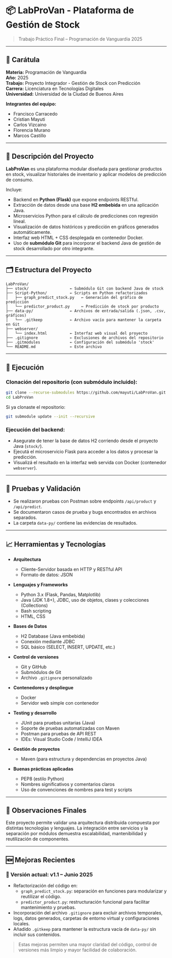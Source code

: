 

# 📦 LabProVan - Plataforma de Gestión de Stock

> Trabajo Práctico Final – Programación de Vanguardia 2025

---

## 🧾 Carátula

**Materia:** Programación de Vanguardia  
**Año:** 2025  
**Trabajo:** Proyecto Integrador - Gestión de Stock con Predicción  
**Carrera:** Licenciatura en Tecnologías Digitales  
**Universidad:** Universidad de la Ciudad de Buenos Aires

**Integrantes del equipo:**
- Francisco Carracedo
- Cristian Mayuti
- Carlos Vizcaino
- Florencia Murano
- Marcos Castillo

---

## 🎯 Descripción del Proyecto

**LabProVan** es una plataforma modular diseñada para gestionar productos en stock, visualizar historiales de inventario y aplicar modelos de predicción de consumo.

Incluye:

- Backend en **Python (Flask)** que expone endpoints RESTful.
- Extracción de datos desde una base **H2 embebida** en una aplicación Java.
- Microservicios Python para el cálculo de predicciones con regresión lineal.
- Visualización de datos históricos y predicción en gráficos generados automáticamente.
- Interfaz web HTML + CSS desplegada en contenedor Docker.
- Uso de **submódulo Git** para incorporar el backend Java de gestión de stock desarrollado por otro integrante.

---

## 🗂️ Estructura del Proyecto

```
LabProVan/
├── stock/                  ← Submódulo Git con backend Java de stock
├── Script-Python/          ← Scripts en Python refactorizados
│   ├── graph_predict_stock.py   ← Generación del gráfico de predicción
│   └── predictor_product.py     ← Predicción de stock por producto
├── data-py/                ← Archivos de entrada/salida (.json, .csv, gráficos)
│   └── .gitkeep            ← Archivo vacío para mantener la carpeta en Git
├── webserver/
│   └── index.html          ← Interfaz web visual del proyecto
├── .gitignore              ← Exclusiones de archivos del repositorio
├── .gitmodules             ← Configuración del submódulo 'stock'
└── README.md               ← Este archivo
```

---

## 🚀 Ejecución

### Clonación del repositorio (con submódulo incluido):

```bash
git clone --recurse-submodules https://github.com/mayuti/LabProVan.git
cd LabProVan
```

Si ya clonaste el repositorio:

```bash
git submodule update --init --recursive
```

### Ejecución del backend:

- Asegurate de tener la base de datos H2 corriendo desde el proyecto Java (`stock/`).
- Ejecutá el microservicio Flask para acceder a los datos y procesar la predicción.
- Visualizá el resultado en la interfaz web servida con Docker (contenedor `webserver`).

---

## 🧪 Pruebas y Validación

- Se realizaron pruebas con Postman sobre endpoints `/api/product` y `/api/predict`.
- Se documentaron casos de prueba y bugs encontrados en archivos separados.
- La carpeta `data-py/` contiene las evidencias de resultados.

---

## 📈 Herramientas y Tecnologías

- **Arquitectura**
  - Cliente-Servidor basada en HTTP y RESTful API
  - Formato de datos: JSON

- **Lenguajes y Frameworks**
  - Python 3.x (Flask, Pandas, Matplotlib)
  - Java (JDK 1.8+), JDBC, uso de objetos, clases y colecciones (Collections)
  - Bash scripting
  - HTML, CSS

- **Bases de Datos**
  - H2 Database (Java embebida)
  - Conexión mediante JDBC
  - SQL básico (SELECT, INSERT, UPDATE, etc.)

- **Control de versiones**
  - Git y GitHub
  - Submódulos de Git
  - Archivo `.gitignore` personalizado

- **Contenedores y despliegue**
  - Docker
  - Servidor web simple con contenedor

- **Testing y desarrollo**
  - JUnit para pruebas unitarias (Java)
  - Soporte de pruebas automatizadas con Maven
  - Postman para pruebas de API REST
  - IDEs: Visual Studio Code / IntelliJ IDEA

- **Gestión de proyectos**
  - Maven (para estructura y dependencias en proyectos Java)

- **Buenas prácticas aplicadas**
  - PEP8 (estilo Python)
  - Nombres significativos y comentarios claros
  - Uso de convenciones de nombres para test y scripts

---

## 📌 Observaciones Finales

Este proyecto permite validar una arquitectura distribuida compuesta por distintas tecnologías y lenguajes. La integración entre servicios y la separación por módulos demuestra escalabilidad, mantenibilidad y reutilización de componentes.

---

## 🆕 Mejoras Recientes

### 🔁 Versión actual: v1.1 – Junio 2025

- Refactorización del código en:
  - `graph_predict_stock.py`: separación en funciones para modularizar y reutilizar el código.
  - `predictor_product.py`: restructuración funcional para facilitar mantenimiento y pruebas.
- Incorporación del archivo `.gitignore` para excluir archivos temporales, logs, datos generados, carpetas de entorno virtual y configuraciones locales.
- Añadido `.gitkeep` para mantener la estructura vacía de `data-py/` sin incluir sus contenidos.

> Estas mejoras permiten una mayor claridad del código, control de versiones más limpio y mayor facilidad de colaboración.



